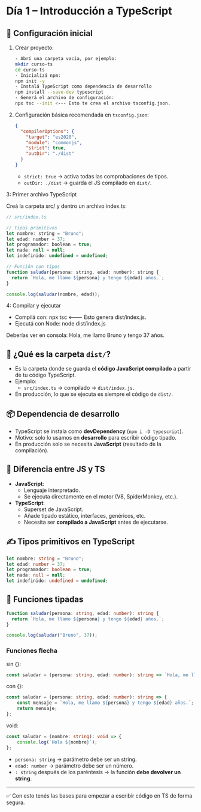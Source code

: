 # Día 1 – Introducción a TypeScript

## 🚀 Configuración inicial

1. Crear proyecto:
   ```bash
   - Abrí una carpeta vacía, por ejemplo:
   mkdir curso-ts
   cd curso-ts
   - Inicializá npm:
   npm init -y
   - Instalá TypeScript como dependencia de desarrollo
   npm install --save-dev typescript
   - Generá el archivo de configuración:
   npx tsc --init <--- Esto te crea el archivo tsconfig.json.
   ```

2. Configuración básica recomendada en `tsconfig.json`:
   ```json
   {
     "compilerOptions": {
       "target": "es2020",
       "module": "commonjs",
       "strict": true,
       "outDir": "./dist"
     }
   }
   ```

   - `strict: true` → activa todas las comprobaciones de tipos.
   - `outDir: ./dist` → guarda el JS compilado en `dist/`.

3: Primer archivo TypeScript

Creá la carpeta src/ y dentro un archivo index.ts:
```js
// src/index.ts

// Tipos primitivos
let nombre: string = "Bruno";
let edad: number = 37;
let programador: boolean = true;
let nada: null = null;
let indefinido: undefined = undefined;

// Función con tipos
function saludar(persona: string, edad: number): string {
  return `Hola, me llamo ${persona} y tengo ${edad} años.`;
}

console.log(saludar(nombre, edad));
```

4: Compilar y ejecutar
- Compilá con:
npx tsc <--- Esto genera dist/index.js.
- Ejecutá con Node:
node dist/index.js

Deberías ver en consola:
Hola, me llamo Bruno y tengo 37 años.



## 📂 ¿Qué es la carpeta `dist/`?

- Es la carpeta donde se guarda el **código JavaScript compilado** a partir de tu código TypeScript.
- Ejemplo:
  - `src/index.ts` → compilado → `dist/index.js`.
- En producción, lo que se ejecuta es siempre el código de `dist/`.

## 📦 Dependencia de desarrollo

- TypeScript se instala como **devDependency** (`npm i -D typescript`).
- Motivo: solo lo usamos en **desarrollo** para escribir código tipado.
- En producción solo se necesita **JavaScript** (resultado de la compilación).

## 🔎 Diferencia entre JS y TS

- **JavaScript**:
  - Lenguaje interpretado.
  - Se ejecuta directamente en el motor (V8, SpiderMonkey, etc.).
- **TypeScript**:
  - Superset de JavaScript.
  - Añade tipado estático, interfaces, genéricos, etc.
  - Necesita ser **compilado a JavaScript** antes de ejecutarse.

## ✍️ Tipos primitivos en TypeScript

```ts
let nombre: string = "Bruno";
let edad: number = 37;
let programador: boolean = true;
let nada: null = null;
let indefinido: undefined = undefined;
```

## 🔧 Funciones tipadas

```ts
function saludar(persona: string, edad: number): string {
  return `Hola, me llamo ${persona} y tengo ${edad} años.`;
}

console.log(saludar("Bruno", 37));
```

### Funciones flecha

sin {}:
```ts
const saludar = (persona: string, edad: number): string => `Hola, me llamo ${persona} y tengo ${edad} años.`
```
con {}:
```ts
const saludar = (persona: string, edad: number): string => {
    const mensaje = `Hola, me llamo ${persona} y tengo ${edad} años.`;
    return mensaje;
};

```

void:
```ts
const saludar = (nombre: string): void => {
    console.log(`Hola ${nombre}`);
};

```

- `persona: string` → parámetro debe ser un string.
- `edad: number` → parámetro debe ser un número.
- `: string` después de los paréntesis → la función **debe devolver un string**.

---
✅ Con esto tenés las bases para empezar a escribir código en TS de forma segura.
